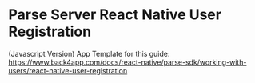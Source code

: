 # Parse Server React Native User Registration

(Javascript Version)
App Template for this guide: https://www.back4app.com/docs/react-native/parse-sdk/working-with-users/react-native-user-registration